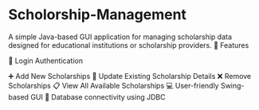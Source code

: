 # Scholorship-Management

A simple Java-based GUI application for managing scholarship data designed for educational institutions or scholarship providers.
🚀 Features

🔐 Login Authentication

➕ Add New Scholarships
📝 Update Existing Scholarship Details
❌ Remove Scholarships
📋 View All Available Scholarships
💻 User-friendly Swing-based GUI
🔗 Database connectivity using JDBC
